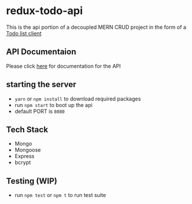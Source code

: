 # redux-todo-api
This is the api portion of a decoupled MERN CRUD project in the form of a [Todo list client]()

## API Documentaion

Please click [here]() for documentation for the API

## starting the server
- `yarn` or `npm install` to download required packages
- run `npm start` to boot up the api
- default PORT is `8080`

## Tech Stack
- Mongo
- Mongoose
- Express
- bcrypt

## Testing (WIP)
- run `npm test` or `npm t` to run test suite
